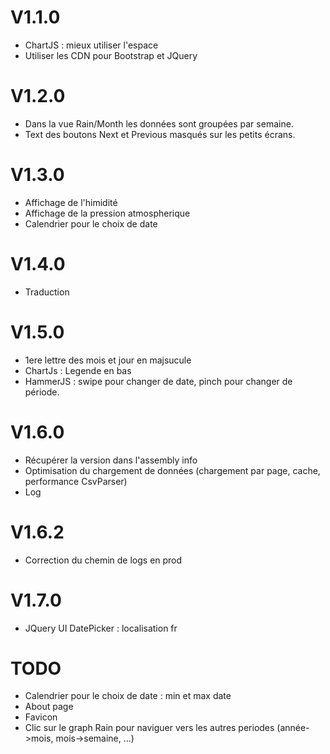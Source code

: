 # V1.1.0
* ChartJS : mieux utiliser l'espace
* Utiliser les CDN pour Bootstrap et JQuery

# V1.2.0
* Dans la vue Rain/Month les données sont groupées par semaine.
* Text des boutons Next et Previous masqués sur les petits écrans.

# V1.3.0
* Affichage de l'himidité
* Affichage de la pression atmospherique
* Calendrier pour le choix de date

# V1.4.0
* Traduction

# V1.5.0
* 1ere lettre des mois et jour en majsucule
* ChartJs : Legende en bas
* HammerJS : swipe pour changer de date, pinch pour changer de période.

# V1.6.0
* Récupérer la version dans l'assembly info
* Optimisation du chargement de données (chargement par page, cache, performance CsvParser)
* Log

# V1.6.2
* Correction du chemin de logs en prod

# V1.7.0
* JQuery UI DatePicker : localisation fr

# TODO
* Calendrier pour le choix de date : min et max date
* About page
* Favicon
* Clic sur le graph Rain pour naviguer vers les autres periodes (année->mois, mois->semaine, ...)




